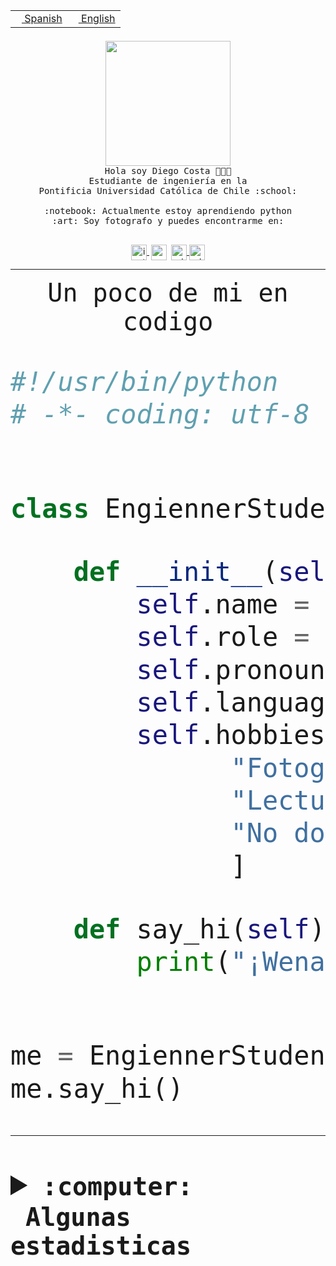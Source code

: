 <table border="0"  align="right">
 <tr><td><a href="README.md"><img src="https://upload.wikimedia.org/wikipedia/commons/thumb/8/89/Bandera_de_Espa%C3%B1a.svg/1200px-Bandera_de_Espa%C3%B1a.svg.png" height="10"> Spanish</a></td>
 <td><a href="README.en.md"><img src="https://upload.wikimedia.org/wikipedia/commons/a/a4/Flag_of_the_United_States.svg" height="10"> English</a></td></tr>
</table><br><br><br>


<p align="center">
  <img src="https://github.com/diegocostares/diegocostares/blob/main/Images/aaa2.gif?raw=true" height="200px" weight="200px">
  <br><samp>
    Hola soy Diego Costa 👨🏻‍💻<br>
    Estudiante de ingeniería en la <br>
    Pontificia Universidad Católica de Chile :school:<br>
  <br>
    :notebook: Actualmente estoy aprendiendo python <br>
    :art: Soy fotografo y puedes encontrarme en: <br>
  <br></samp>
  
</p>

<p align="center">
   <a href="https://instagram.com/diegocosta_no" target="blank">
    <img 
    align="center" src="https://cdn.jsdelivr.net/npm/simple-icons@3.0.1/icons/instagram.svg" alt="instagram" height="25px" width="25px" />
  </a>
  <a style="border: 3px solid; color: white;"href="https://t.me/diegocosta_no" target="blank">
  <img
  align="center" alt="Telegram" width="25px" src="https://icons-for-free.com/iconfiles/png/512/Telegram-1324888767380505522.png" />
</a>
<a href="https://api.whatsapp.com/send?phone=56971897835&text=Hola!" target="blank">
  <img
  align="center" alt="wtsp" width="25px" src="https://img.icons8.com/pastel-glyph/2x/whatsapp--v2.png" />
</a>
<a href="https://www.linkedin.com/in/diego-costa-786249213/" target="blank">
  <img
  align="center" alt="wtsp" width="25px" src="https://img.icons8.com/metro/452/linkedin.png" />
</a>

  </a>
</p>

---


<p align="center"><font size="25"><samp>Un poco de mi en codigo</samp></front></p>


```python
#!/usr/bin/python
# -*- coding: utf-8 -*-


class EngiennerStudent:

    def __init__(self):
        self.name = "Diego Costa"
        self.role = "Estudiante"
        self.pronouns = "he/him"
        self.language_spoken = ["es_CL", "en_US"]
        self.hobbies = [
              "Fotografia",
              "Lectura",
              "No dormir",
              ]

    def say_hi(self):
        print("¡Wena mundo!")


me = EngiennerStudent()
me.say_hi()
```
---
<details>
  <summary><b><samp>:computer: &nbsp;Algunas estadisticas</samp></b></summary>
  <br/></p>

<!--START_SECTION:waka-->
![Code Time](http://img.shields.io/badge/Code%20Time-918%20hrs%2058%20mins-blue)

**Soy nocturno 🦉** 

```text
🌞 Mañana                 8 commits           ░░░░░░░░░░░░░░░░░░░░░░░░░   00.30 % 
🌆 Día                    818 commits         ████████░░░░░░░░░░░░░░░░░   30.55 % 
🌃 Tarde                  1170 commits        ███████████░░░░░░░░░░░░░░   43.69 % 
🌙 Noche                  682 commits         ██████░░░░░░░░░░░░░░░░░░░   25.47 % 
```
📅 **Soy más productivo los Martes** 

```text
Lunes                    407 commits         ████░░░░░░░░░░░░░░░░░░░░░   15.20 % 
Martes                   527 commits         █████░░░░░░░░░░░░░░░░░░░░   19.68 % 
Miércoles                340 commits         ███░░░░░░░░░░░░░░░░░░░░░░   12.70 % 
Jueves                   371 commits         ███░░░░░░░░░░░░░░░░░░░░░░   13.85 % 
Viernes                  420 commits         ████░░░░░░░░░░░░░░░░░░░░░   15.68 % 
Sábado                   219 commits         ██░░░░░░░░░░░░░░░░░░░░░░░   08.18 % 
Domingo                  394 commits         ████░░░░░░░░░░░░░░░░░░░░░   14.71 % 
```


📊 **Esta semana me dediqué a** 

```text
🐱‍💻 Proyectos: 
2023-1-S4-Grupo2-Backend 9 hrs 38 mins       ███████░░░░░░░░░░░░░░░░░░   27.20 % 
github-actions           8 hrs 56 mins       ██████░░░░░░░░░░░░░░░░░░░   25.25 % 
2023-1-S4-Grupo2-IA      7 hrs 14 mins       █████░░░░░░░░░░░░░░░░░░░░   20.42 % 
private-test             3 hrs 35 mins       ███░░░░░░░░░░░░░░░░░░░░░░   10.15 % 
CAPSTONE                 2 hrs 57 mins       ██░░░░░░░░░░░░░░░░░░░░░░░   08.34 % 
```


 Last Updated on 12/05/2023 10:20:11 UTC
<!--END_SECTION:waka-->
  
  

<p align="center"> <img src="https://github-readme-stats.vercel.app/api?username=diegocostares&show_icons=true&theme=ayu-mirage" alt="abhisheknaiidu" /></p>
 
</details>
